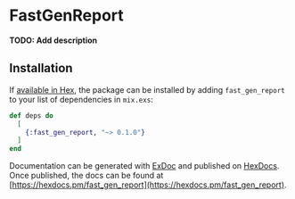 # FastGenReport

**TODO: Add description**

## Installation

If [available in Hex](https://hex.pm/docs/publish), the package can be installed
by adding `fast_gen_report` to your list of dependencies in `mix.exs`:

```elixir
def deps do
  [
    {:fast_gen_report, "~> 0.1.0"}
  ]
end
```

Documentation can be generated with [ExDoc](https://github.com/elixir-lang/ex_doc)
and published on [HexDocs](https://hexdocs.pm). Once published, the docs can
be found at [https://hexdocs.pm/fast_gen_report](https://hexdocs.pm/fast_gen_report).

